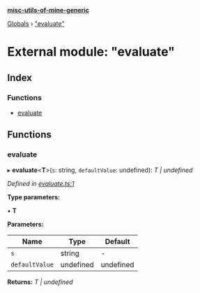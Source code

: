 **[misc-utils-of-mine-generic](../README.md)**

[Globals](../globals.md) › ["evaluate"](_evaluate_.md)

# External module: "evaluate"

## Index

### Functions

* [evaluate](_evaluate_.md#evaluate)

## Functions

###  evaluate

▸ **evaluate**<**T**>(`s`: string, `defaultValue`: undefined): *T | undefined*

*Defined in [evaluate.ts:1](https://github.com/cancerberoSgx/misc-utils-of-mine/blob/f859755/misc-utils-of-mine-generic/src/evaluate.ts#L1)*

**Type parameters:**

▪ **T**

**Parameters:**

Name | Type | Default |
------ | ------ | ------ |
`s` | string | - |
`defaultValue` | undefined |  undefined |

**Returns:** *T | undefined*